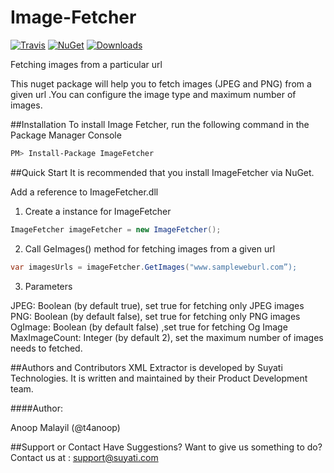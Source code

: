# Image-Fetcher
[![Travis](https://travis-ci.org/amalayil/Image-Fetcher.svg?branch=master)](https://travis-ci.org/amalayil/Image-Fetcher)
[![NuGet](http://img.shields.io/nuget/v/ImageFetcher.svg)](https://www.nuget.org/packages/ImageFetcher/)
[![Downloads](http://img.shields.io/nuget/dt/ImageFetcher.svg)](https://www.nuget.org/packages/ImageFetcher/)

Fetching images from a particular url

This nuget package will help you to fetch images (JPEG and PNG) from a given url .You can configure the image type and maximum number of images.

##Installation
To install Image Fetcher, run the following command in the Package Manager Console

```sh
PM> Install-Package ImageFetcher
```

##Quick Start
It is recommended that you install ImageFetcher via NuGet.

Add a reference to ImageFetcher.dll

1)	Create a instance for ImageFetcher

```cs
ImageFetcher imageFetcher = new ImageFetcher();
```

2)	Call GeImages() method for fetching images from a given url

```cs
var imagesUrls = imageFetcher.GetImages("www.sampleweburl.com”);
```

3)	Parameters

JPEG: Boolean (by default true), set true for fetching only JPEG images  
PNG:  Boolean (by default false), set true for fetching only PNG images             
OgImage: Boolean (by default false) ,set true for fetching Og Image                   
MaxImageCount:  Integer (by default 2), set the maximum number of images needs to fetched.

##Authors and Contributors
XML Extractor is developed by Suyati Technologies. It is written and maintained by their Product Development team.

####Author:

Anoop Malayil (@t4anoop)

##Support or Contact
Have Suggestions? Want to give us something to do? Contact us at : support@suyati.com
